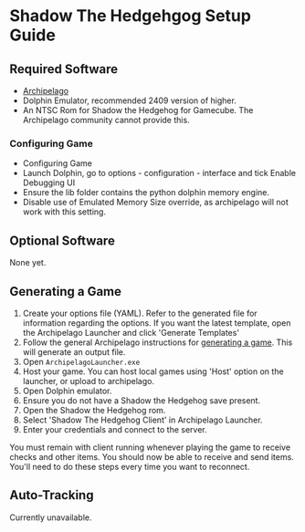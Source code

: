# Shadow The Hedgehgog Setup Guide

## Required Software

- [Archipelago](https://github.com/ArchipelagoMW/Archipelago/releases)
- Dolphin Emulator, recommended 2409 version of higher.
- An NTSC Rom for Shadow the Hedgehog for Gamecube. The Archipelago community cannot provide this.

### Configuring Game

- Configuring Game
- Launch Dolphin, go to options - configuration - interface and tick Enable Debugging UI
- Ensure the lib folder contains the python dolphin memory engine.
- Disable use of Emulated Memory Size override, as archipelago will not work with this setting.


## Optional Software
None yet.

## Generating a Game
1. Create your options file (YAML). Refer to the generated file for information regarding the options. 
If you want the latest template, open the Archipelago Launcher and click 'Generate Templates'
2. Follow the general Archipelago instructions for [generating a game](../../Archipelago/setup/en#generating-a-game).
   This will generate an output file.
3. Open `ArchipelagoLauncher.exe`
4. Host your game. You can host local games using 'Host' option on the launcher, or upload to archipelago.
5. Open Dolphin emulator.
6. Ensure you do not have a Shadow the Hedgehog save present.
7. Open the Shadow the Hedgehog rom.
8. Select 'Shadow The Hedgehog Client' in Archipelago Launcher.
9. Enter your credentials and connect to the server.

You must remain with client running whenever playing the game to receive checks and other items.
You should now be able to receive and send items. You'll need to do these steps every time you want to reconnect.

## Auto-Tracking

Currently unavailable.